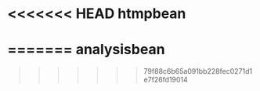 <<<<<<< HEAD
htmpbean
=========
=======
analysisbean
============
>>>>>>> 79f88c6b65a091bb228fec0271d1e7f26fd19014
